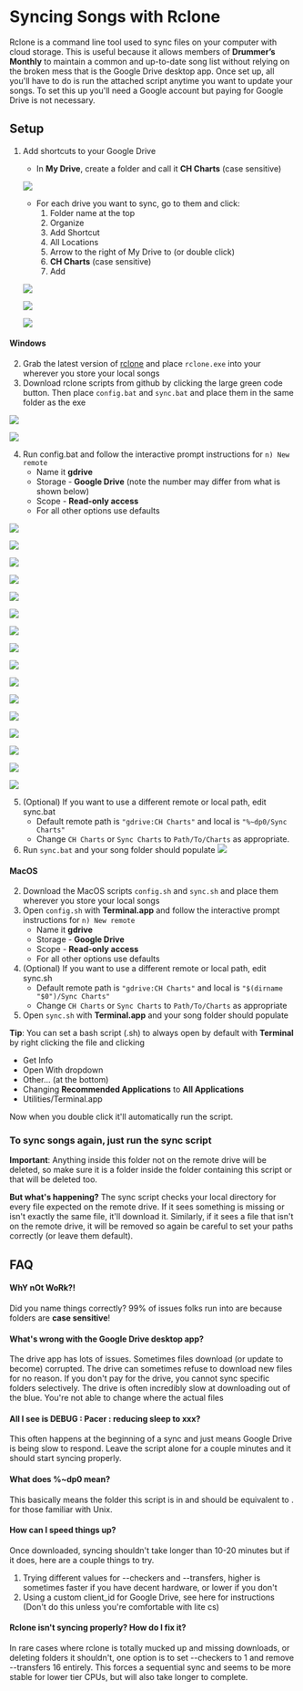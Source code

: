 # Syncing Songs with Rclone
 
Rclone is a command line tool used to sync files on your computer with cloud storage. This is useful because it allows members of **Drummer’s Monthly** to maintain a common and up-to-date song list without relying on the broken mess that is the Google Drive desktop app. Once set up, all you'll have to do is run the attached script anytime you want to update your songs. To set this up you'll need a Google account but paying for Google Drive is not necessary.

## Setup

1. Add shortcuts to your Google Drive
   * In **My Drive**, create a folder and call it **CH Charts** (case sensitive)

   ![](image-guide/rclone-1-1.jpg)
   * For each drive you want to sync, go to them and click:
        1. Folder name at the top
        2. Organize
        3. Add Shortcut
        4. All Locations
        5. Arrow to the right of My Drive to (or double click)
        6. **CH Charts** (case sensitive)
        7. Add

    ![](image-guide/rclone-1-2.jpg)

    ![](image-guide/rclone-1-3.jpg)
    
    ![](image-guide/rclone-1-4.jpg)

#### Windows
2. Grab the latest version of [rclone](https://rclone.org/downloads/) and place `rclone.exe` into your wherever you store your local songs
3. Download rclone scripts from github by clicking the large green code button. Then place `config.bat` and `sync.bat` and place them in the same folder as the exe

![](image-guide/rclone-2-1.jpg)

![](image-guide/rclone-2-2.png)

4. Run config.bat and follow the interactive prompt instructions for `n) New remote`
   * Name it **gdrive**
   * Storage - **Google Drive** (note the number may differ from what is shown below)
   * Scope - **Read-only access**
   * For all other options use defaults
    
![](image-guide/rclone-4-1.png)

![](image-guide/rclone-4-2.png)

![](image-guide/rclone-4-3.png)

![](image-guide/rclone-4-4.png)

![](image-guide/rclone-4-5.png)

![](image-guide/rclone-4-6.png)

![](image-guide/rclone-4-7.png)

![](image-guide/rclone-4-8.png)

![](image-guide/rclone-4-9.png)

![](image-guide/rclone-4-10.png)

![](image-guide/rclone-4-11.png)

![](image-guide/rclone-4-12.png)

![](image-guide/rclone-4-13.png)

![](image-guide/rclone-4-14.png)

![](image-guide/rclone-4-15.png)

![](image-guide/rclone-4-16.png)

5. (Optional) If you want to use a different remote or local path, edit sync.bat
    * Default remote path is `"gdrive:CH Charts"` and local is `"%~dp0/Sync Charts"`
    * Change `CH Charts` or `Sync Charts` to `Path/To/Charts` as appropriate.
6. Run `sync.bat` and your song folder should populate 
![](image-guide/rclone-6-1.png)
   
#### MacOS
2. Download the MacOS scripts `config.sh` and `sync.sh` and place them wherever you store your local songs
3. Open `config.sh` with **Terminal.app** and follow the interactive prompt instructions for `n) New remote`
    * Name it **gdrive**
    * Storage - **Google Drive**
    * Scope - **Read-only access**
    * For all other options use defaults
4. (Optional) If you want to use a different remote or local path, edit sync.sh
    * Default remote path is `"gdrive:CH Charts"` and local is `"$(dirname "$0")/Sync Charts"`
    * Change `CH Charts` or `Sync Charts` to `Path/To/Charts` as appropriate
5. Open `sync.sh` with **Terminal.app** and your song folder should populate

**Tip**: You can set a bash script (.sh) to always open by default with **Terminal** by right clicking the file and clicking
* Get Info
* Open With dropdown
* Other... (at the bottom)
* Changing **Recommended Applications** to **All Applications**
* Utilities/Terminal.app
  
Now when you double click it'll automatically run the script.

### To sync songs again, just run the sync script

**Important**: Anything inside this folder not on the remote drive will be deleted, so make sure it is a folder inside the folder containing this script or that will be deleted too.

**But what's happening?** The sync script checks your local directory for every file expected on the remote drive. If it sees something is missing or isn't exactly the same file, it'll download it. Similarly, if it sees a file that isn't on the remote drive, it will be removed so again be careful to set your paths correctly (or leave them default). 

## FAQ 

#### WhY nOt WoRk?!
Did you name things correctly? 99% of issues folks run into are because folders are **case sensitive**!

#### What's wrong with the Google Drive desktop app?
The drive app has lots of issues. Sometimes files download (or update to become) corrupted. The drive can sometimes refuse to download new files for no reason. If you don't pay for the drive, you cannot sync specific folders selectively. The drive is often incredibly slow at downloading out of the blue. You're not able to change where the actual files 

#### All I see is DEBUG : Pacer : reducing sleep to xxx? 
This often happens at the beginning of a sync and just means Google Drive is being slow to respond. Leave the script alone for a couple minutes and it should start syncing properly. 

#### What does %~dp0 mean? 
This basically means the folder this script is in and should be equivalent to . for those familiar with Unix. 

#### How can I speed things up? 
Once downloaded, syncing shouldn't take longer than 10-20 minutes but if it does, here are a couple things to try.
1. Trying different values for --checkers and --transfers, higher is sometimes faster if you have decent hardware, or lower if you don't
2. Using a custom client_id for Google Drive, see here for instructions (Don't do this unless you're comfortable with lite cs)

#### Rclone isn't syncing properly? How do I fix it?
In rare cases where rclone is totally mucked up and missing downloads, or deleting folders it shouldn't, one option is to set --checkers to 1 and remove --transfers 16 entirely. This forces a sequential sync and seems to be more stable for lower tier CPUs, but will also take longer to complete.
